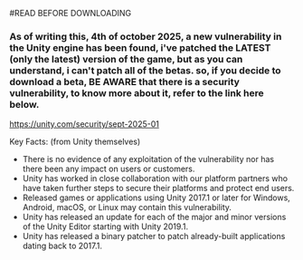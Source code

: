#READ BEFORE DOWNLOADING

### As of writing this, 4th of october 2025, a new vulnerability in the Unity engine has been found, i've patched the LATEST (only the latest) version of the game, but as you can understand, i can't patch all of the betas. so, if you decide to download a beta, BE AWARE that there is a security vulnerability, to know more about it, refer to the link here below.

https://unity.com/security/sept-2025-01

Key Facts: (from Unity themselves)

- There is no evidence of any exploitation of the vulnerability nor has there been any impact on users or customers.
- Unity has worked in close collaboration with our platform partners who have taken further steps to secure their platforms and protect end users.
- Released games or applications using Unity 2017.1 or later for Windows, Android, macOS, or Linux may contain this vulnerability.
- Unity has released an update for each of the major and minor versions of the Unity Editor starting with Unity 2019.1.
- Unity has released a binary patcher to patch already-built applications dating back to 2017.1.
